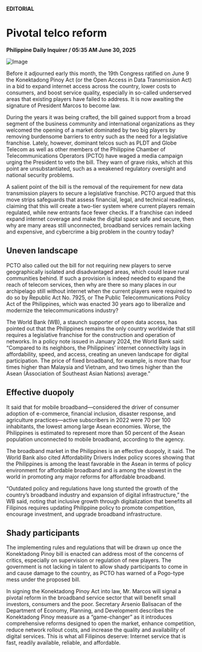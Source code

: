 **EDITORIAL**

# Pivotal telco reform

****Philippine Daily Inquirer / 05:35 AM June 30, 2025****

![Image](https://raw.githubusercontent.com/github-jl14/scrapy_api/refs/heads/main/images/editorial06302025.png)

Before it adjourned early this month, the 19th Congress ratified on June 9 the Konektadong Pinoy Act (or the Open Access in Data Transmission Act) in a bid to expand internet access across the country, lower costs to consumers, and boost service quality, especially in so-called underserved areas that existing players have failed to address. It is now awaiting the signature of President Marcos to become law.

During the years it was being crafted, the bill gained support from a broad segment of the business community and international organizations as they welcomed the opening of a market dominated by two big players by removing burdensome barriers to entry such as the need for a legislative franchise. Lately, however, dominant telcos such as PLDT and Globe Telecom as well as other members of the Philippine Chamber of Telecommunications Operators (PCTO) have waged a media campaign urging the President to veto the bill. They warn of grave risks, which at this point are unsubstantiated, such as a weakened regulatory oversight and national security problems.

A salient point of the bill is the removal of the requirement for new data transmission players to secure a legislative franchise. PCTO argued that this move strips safeguards that assess financial, legal, and technical readiness, claiming that this will create a two-tier system where current players remain regulated, while new entrants face fewer checks. If a franchise can indeed expand internet coverage and make the digital space safe and secure, then why are many areas still unconnected, broadband services remain lacking and expensive, and cybercrime a big problem in the country today?

## Uneven landscape

PCTO also called out the bill for not requiring new players to serve geographically isolated and disadvantaged areas, which could leave rural communities behind. If such a provision is indeed needed to expand the reach of telecom services, then why are there so many places in our archipelago still without internet when the current players were required to do so by Republic Act No. 7925, or The Public Telecommunications Policy Act of the Philippines, which was enacted 30 years ago to liberalize and modernize the telecommunications industry?

The World Bank (WB), a staunch supporter of open data access, has pointed out that the Philippines remains the only country worldwide that still requires a legislative franchise for the construction and operation of networks. In a policy note issued in January 2024, the World Bank said: “Compared to its neighbors, the Philippines’ internet connectivity lags in affordability, speed, and access, creating an uneven landscape for digital participation. The price of fixed broadband, for example, is more than four times higher than Malaysia and Vietnam, and two times higher than the Asean (Association of Southeast Asian Nations) average.”

## Effective duopoly

It said that for mobile broadband—considered the driver of consumer adoption of e-commerce, financial inclusion, disaster response, and agriculture practices—active subscribers in 2022 were 70 per 100 inhabitants, the lowest among large Asean economies. Worse, the Philippines is estimated to represent more than 50 percent of the Asean population unconnected to mobile broadband, according to the agency.

The broadband market in the Philippines is an effective duopoly, it said. The World Bank also cited Affordability Drivers Index policy scores showing that the Philippines is among the least favorable in the Asean in terms of policy environment for affordable broadband and is among the slowest in the world in promoting any major reforms for affordable broadband.

“Outdated policy and regulations have long stunted the growth of the country’s broadband industry and expansion of digital infrastructure,” the WB said, noting that inclusive growth through digitalization that benefits all Filipinos requires updating Philippine policy to promote competition, encourage investment, and upgrade broadband infrastructure.

## Shady participants

The implementing rules and regulations that will be drawn up once the Konektadong Pinoy bill is enacted can address most of the concerns of critics, especially on supervision or regulation of new players. The government is not lacking in talent to allow shady participants to come in and cause damage to the country, as PCTO has warned of a Pogo-type mess under the proposed bill.

In signing the Konektadong Pinoy Act into law, Mr. Marcos will signal a pivotal reform in the broadband service sector that will benefit small investors, consumers and the poor. Secretary Arsenio Balisacan of the Department of Economy, Planning, and Development describes the Konektadong Pinoy measure as a “game-changer” as it introduces comprehensive reforms designed to open the market, enhance competition, reduce network rollout costs, and increase the quality and availability of digital services. This is what all Filipinos deserve: Internet service that is fast, readily available, reliable, and affordable.